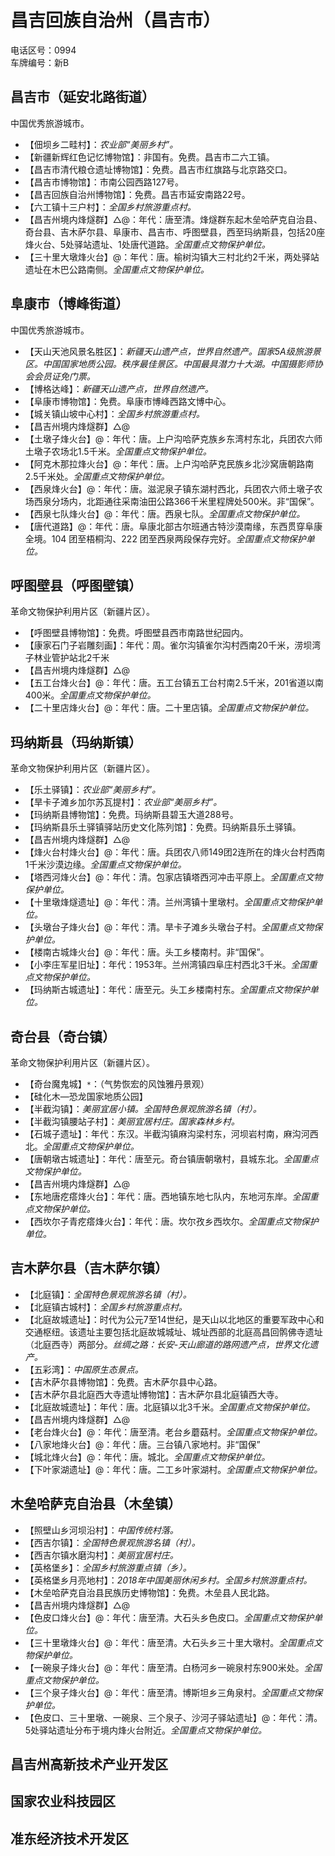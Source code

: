 # 昌吉回族自治州（昌吉市）  
电话区号：0994  
车牌编号：新B  

## 昌吉市（延安北路街道）  
中国优秀旅游城市。  
* 【佃坝乡二畦村】：*农业部“美丽乡村”。*  
* 【新疆新辉红色记忆博物馆】：非国有。免费。昌吉市二六工镇。  
* 【昌吉市清代粮仓遗址博物馆】：免费。昌吉市红旗路与北京路交口。  
* 【昌吉市博物馆】：市南公园西路127号。  
* 【昌吉回族自治州博物馆】：免费。昌吉市延安南路22号。  
* 【六工镇十三户村】：*全国乡村旅游重点村。*  
* 【昌吉州境内烽燧群】△@：年代：唐至清。烽燧群东起木垒哈萨克自治县、奇台县、吉木萨尔县、阜康市、昌吉市、呼图壁县，西至玛纳斯县，包括20座烽火台、5处驿站遗址、1处唐代道路。*全国重点文物保护单位。*  
* 【三十里大墩烽火台】@：年代：唐。榆树沟镇大三村北约2千米，两处驿站遗址在木巴公路南侧。*全国重点文物保护单位。*  

## 阜康市（博峰街道）  
中国优秀旅游城市。  
* 【天山天池风景名胜区】：*新疆天山遗产点，世界自然遗产。国家5A级旅游景区。中国国家地质公园。秩序最佳景区。中国最具潜力十大湖。中国摄影师协会会员证免门票。*  
* 【博格达峰】：*新疆天山遗产点，世界自然遗产。*  
* 【阜康市博物馆】：免费。阜康市博峰西路文博中心。  
* 【城关镇山坡中心村】：*全国乡村旅游重点村。*  
* 【昌吉州境内烽燧群】△@
* 【土墩子烽火台】@：年代：唐。上户沟哈萨克族乡东湾村东北，兵团农六师土墩子农场北1.5千米。*全国重点文物保护单位。*  
* 【阿克木那拉烽火台】@：年代：唐。上户沟哈萨克民族乡北沙窝唐朝路南2.5千米处。*全国重点文物保护单位。*  
* 【西泉烽火台】@：年代：唐。滋泥泉子镇东湖村西北，兵团农六师土墩子农场西泉分场内，北距通往采南油田公路366千米里程牌处500米。非“国保”。
* 【西泉七队烽火台】@：年代：唐。西泉七队。*全国重点文物保护单位。*  
* 【唐代道路】@：年代：唐。阜康北部古尔班通古特沙漠南缘，东西贯穿阜康全境。104 团至梧桐沟、222 团至西泉两段保存完好。*全国重点文物保护单位。*  
## 呼图壁县（呼图壁镇）  
革命文物保护利用片区（新疆片区）。  
* 【呼图壁县博物馆】：免费。呼图壁县西市南路世纪园内。  
* 【康家石门子岩雕刻画】：年代：周。雀尔沟镇雀尔沟村西南20千米，涝坝湾子林业管护站北2千米
* 【昌吉州境内烽燧群】△@
* 【五工台烽火台】@：年代：唐。五工台镇五工台村南2.5千米，201省道以南400米。*全国重点文物保护单位。*  
* 【二十里店烽火台】@：年代：唐。二十里店镇。*全国重点文物保护单位。*  
## 玛纳斯县（玛纳斯镇）  
革命文物保护利用片区（新疆片区）。  
* 【乐土驿镇】：*农业部“美丽乡村”。*  
* 【旱卡子滩乡加尔苏瓦提村】：*农业部“美丽乡村”。*  
* 【玛纳斯县博物馆】：免费。玛纳斯县碧玉大道288号。  
* 【玛纳斯县乐土驿镇驿站历史文化陈列馆】：免费。玛纳斯县乐土驿镇。  
* 【昌吉州境内烽燧群】△@
* 【烽火台村烽火台】@：年代：唐。兵团农八师149团2连所在的烽火台村西南1千米沙漠边缘。*全国重点文物保护单位。*   
* 【塔西河烽火台】@：年代：清。包家店镇塔西河冲击平原上。*全国重点文物保护单位。*  
* 【十里墩烽燧遗址】@：年代：清。兰州湾镇十里墩村。*全国重点文物保护单位。*  
* 【头墩台子烽火台】@：年代：清。旱卡子滩乡头墩台子村。*全国重点文物保护单位。*  
* 【楼南古城烽火台】@：年代：唐。头工乡楼南村。非“国保”。
* 【小李庄军星旧址】：年代：1953年。兰州湾镇四阜庄村西北3千米。*全国重点文物保护单位。*  
* 【玛纳斯古城遗址】：年代：唐至元。头工乡楼南村东。*全国重点文物保护单位。*  
## 奇台县（奇台镇）  
革命文物保护利用片区（新疆片区）。  
* 【奇台魔鬼城】`*`：（气势恢宏的风蚀雅丹景观）  
* 【硅化木—恐龙国家地质公园】  
* 【半截沟镇】：*美丽宜居小镇。全国特色景观旅游名镇（村）。*  
* 【半截沟镇腰站子村】：*美丽宜居村庄。国家森林乡村。*  
* 【石城子遗址】：年代：东汉。半截沟镇麻沟梁村东，河坝岩村南，麻沟河西北。*全国重点文物保护单位。*  
* 【唐朝墩古城遗址】：年代：唐至元。奇台镇唐朝墩村，县城东北。*全国重点文物保护单位。*  
* 【昌吉州境内烽燧群】△@  
* 【东地唐疙瘩烽火台】：年代：唐。西地镇东地七队内，东地河东岸。*全国重点文物保护单位。*  
* 【西坎尔子青疙瘩烽火台】：年代：唐。坎尔孜乡西坎尔。*全国重点文物保护单位。*  

## 吉木萨尔县（吉木萨尔镇）  
* 【北庭镇】：*全国特色景观旅游名镇（村）。*  
* 【北庭镇古城村】：*全国乡村旅游重点村。*  
* 【北庭故城遗址】：时代为公元7至14世纪，是天山以北地区的重要军政中心和交通枢纽。该遗址主要包括北庭故城城址、城址西部的北庭高昌回鹘佛寺遗址（北庭西寺）两部分。*丝绸之路：长安-天山廊道的路网遗产点，世界文化遗产。*  
* 【五彩湾】：*中国原生态景点。*  
* 【吉木萨尔县博物馆】：免费。吉木萨尔县中心路。  
* 【吉木萨尔县北庭西大寺遗址博物馆】：吉木萨尔县北庭镇西大寺。  
* 【北庭故城遗址】：年代：唐。北庭镇以北3千米。*全国重点文物保护单位。*  
* 【昌吉州境内烽燧群】△@
* 【老台烽火台】@：年代：唐至清。老台乡蘑菇村。*全国重点文物保护单位。*  
* 【八家地烽火台】@：年代：唐。三台镇八家地村。非“国保”
* 【城北烽火台】@：年代：唐。城北。*全国重点文物保护单位。*  
* 【下叶家湖遗址】@：年代：唐。二工乡叶家湖村。*全国重点文物保护单位。*  
## 木垒哈萨克自治县（木垒镇）  
* 【照壁山乡河坝沿村】：*中国传统村落。*  
* 【西吉尔镇】：*全国特色景观旅游名镇（村）。*  
* 【西吉尔镇水磨沟村】：*美丽宜居村庄。*  
* 【英格堡乡】：*全国乡村旅游重点镇（乡）。*  
* 【英格堡乡月亮地村】：*2018年中国美丽休闲乡村。全国乡村旅游重点村。*  
* 【木垒哈萨克自治县民族历史博物馆】：免费。木垒县人民北路。  
* 【昌吉州境内烽燧群】△@
* 【色皮口烽火台】@：年代：唐至清。大石头乡色皮口。*全国重点文物保护单位。*  
* 【三十里墩烽火台】@：年代：唐至清。大石头乡三十里大墩村。*全国重点文物保护单位。*  
* 【一碗泉子烽火台】@：年代：唐至清。白杨河乡一碗泉村东900米处。*全国重点文物保护单位。*  
* 【三个泉子烽火台】@：年代：唐至清。博斯坦乡三角泉村。*全国重点文物保护单位。*  
* 【色皮口、三十里墩、一碗泉、三个泉子、沙河子驿站遗址】@：年代：清。5处驿站遗址分布于境内烽火台附近。*全国重点文物保护单位。*  

## 昌吉州高新技术产业开发区  

## 国家农业科技园区  

## 准东经济技术开发区  
